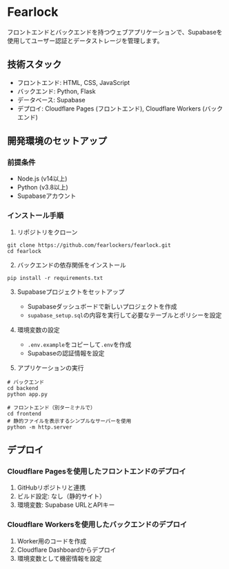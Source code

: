# Fearlock

フロントエンドとバックエンドを持つウェブアプリケーションで、Supabaseを使用してユーザー認証とデータストレージを管理します。

## 技術スタック

- フロントエンド: HTML, CSS, JavaScript
- バックエンド: Python, Flask
- データベース: Supabase
- デプロイ: Cloudflare Pages (フロントエンド), Cloudflare Workers (バックエンド)

## 開発環境のセットアップ

### 前提条件

- Node.js (v14以上)
- Python (v3.8以上)
- Supabaseアカウント

### インストール手順

1. リポジトリをクローン
```
git clone https://github.com/fearlockers/fearlock.git
cd fearlock
```

2. バックエンドの依存関係をインストール
```
pip install -r requirements.txt
```

3. Supabaseプロジェクトをセットアップ
   - Supabaseダッシュボードで新しいプロジェクトを作成
   - `supabase_setup.sql`の内容を実行して必要なテーブルとポリシーを設定

4. 環境変数の設定
   - `.env.example`をコピーして`.env`を作成
   - Supabaseの認証情報を設定

5. アプリケーションの実行
```
# バックエンド
cd backend
python app.py

# フロントエンド（別ターミナルで）
cd frontend
# 静的ファイルを表示するシンプルなサーバーを使用
python -m http.server
```

## デプロイ

### Cloudflare Pagesを使用したフロントエンドのデプロイ

1. GitHubリポジトリと連携
2. ビルド設定: なし（静的サイト）
3. 環境変数: Supabase URLとAPIキー

### Cloudflare Workersを使用したバックエンドのデプロイ

1. Worker用のコードを作成
2. Cloudflare Dashboardからデプロイ
3. 環境変数として機密情報を設定
